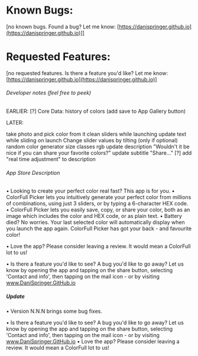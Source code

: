 # Known Bugs:
[no known bugs. Found a bug? Let me know: [https://danispringer.github.io](https://danispringer.github.io)]]


# Requested Features:

[no requested features. Is there a feature you'd like? Let me know: [https://danispringer.github.io](https://danispringer.github.io)]


###### Developer notes (feel free to peek)

EARLIER:
[?] Core Data: history of colors (add save to App Gallery button)

LATER:

take photo and pick color from it
clean sliders while launching
update text while sliding on launch
Change slider values by tilting (only if optional)
random color generator
size classes
rgb
update description "Wouldn't it be nice if you can share your favorite colors?"
update subtitle "Share..."
[?] add "real time adjustment" to description

###### App Store Description
• Looking to create your perfect color real fast? This app is for you.
• ColorFull Picker lets you intuitively generate your perfect color from millions of combinations, using just 3 sliders, or by typing a 6-character HEX code.
• ColorFull Picker lets you easily save, copy, or share your color, both as an image which includes the color and HEX code, or as plain text.
• Battery died? No worries. Your last selected color will automatically display when you launch the app again. ColorFull Picker has got your back - and favourite color!

• Love the app? Please consider leaving a review. It would mean a ColorFull lot to us!

• Is there a feature you'd like to see? A bug you'd like to go away? Let us know by opening the app and tapping on the share button, selecting 'Contact and info', then tapping on the mail icon - or by visiting www.DaniSpringer.GitHub.io

##### Update

• Version N.N.N brings some bug fixes.

• Is there a feature you'd like to see? A bug you'd like to go away? Let us know by opening the app and tapping on the share button, selecting 'Contact and info', then tapping on the mail icon - or by visiting www.DaniSpringer.GitHub.io
• Love the app? Please consider leaving a review. It would mean a ColorFull lot to us!